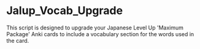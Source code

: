 # Jalup_Vocab_Upgrade
This script is designed to upgrade your Japanese Level Up 'Maximum Package' Anki cards to include a vocabulary section for the words used in the card.
